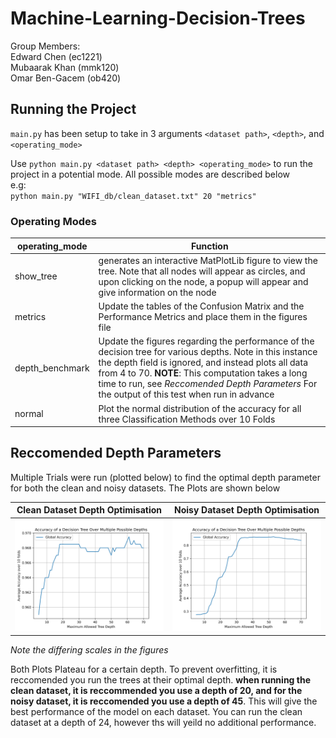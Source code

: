 # Machine-Learning-Decision-Trees
Group Members: <br />
Edward Chen (ec1221) <br />
Mubaarak Khan (mmk120) <br />
Omar Ben-Gacem (ob420) <br />

## Running the Project
`main.py` has been setup to take in 3 arguments `<dataset path>`, `<depth>`, and `<operating_mode>` <br />

 Use `python main.py <dataset path> <depth> <operating_mode>` to run the project in a potential mode. All possible modes are described below <br />
 e.g: <br />
 `python main.py "WIFI_db/clean_dataset.txt" 20 "metrics"`

 ### Operating Modes
 | operating_mode  | Function  |
 | --------------- |---------- |
 |  show_tree      |  generates an interactive MatPlotLib figure to view the tree. Note that all nodes will appear as circles, and upon clicking on the node, a popup will appear and give information on the node  |
 |  metrics        |  Update the tables of the Confusion Matrix and the Performance Metrics and place them in the figures file |
 | depth_benchmark | Update the figures regarding the performance of the decision tree for various depths. Note in this instance the depth field is ignored, and instead plots all data from 4 to 70. **NOTE**: This computation takes a long time to run, see *Reccomended Depth Parameters* For the output of this test when run in advance |
 | normal          | Plot the normal distribution of the accuracy for all three Classification Methods over 10 Folds  |


## Reccomended Depth Parameters
Multiple Trials were run (plotted below) to find the optimal depth parameter for both the clean and noisy datasets. The Plots are shown below

Clean Dataset Depth Optimisation |  Noisy Dataset Depth Optimisation
:-------------------------:|:-------------------------:
![](./figures/Depth_HyperParameter_Tuning_clean_.png)  |  ![](./figures/Depth_HyperParameter_Tuning_noisy_.png)
*Note the differing scales in the figures*


Both Plots Plateau for a certain depth. To prevent overfitting, it is reccomended you run the trees at their optimal depth. **when running the clean dataset, it is reccommended you use a depth of 20, and for the noisy dataset, it is reccomended you use a depth of 45**. This will give the best performance of the model on each dataset. You can run the clean dataset at a depth of 24, however ths will yeild no additional performance.

